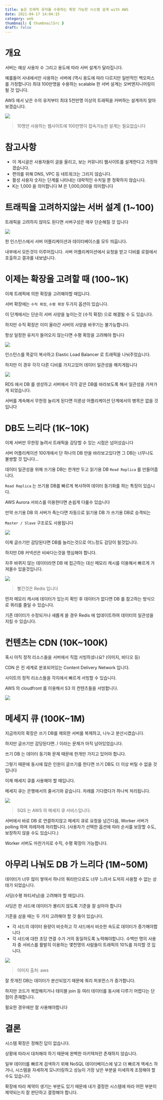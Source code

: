 ```yaml
---
title: 높은 트래픽 유저를 수용하는 확장 가능한 시스템 설계 with AWS
date: 2021-04-17 14:04:15
category: web
thumbnail: { thumbnailSrc }
draft: false
---
```


# 개요

서버는 예상 사용자 수 그리고 용도에 따라 서버 설계가 달라집니다.

예를들어 사내에서만 사용하는 서버에 (역시 용도에 따라 다르지만 일반적인 백오피스를 가정합니다) 최대 100만명을 수용하는 scalable 한 서버 설계는 오버엔지니어링이 될 것 입니다.

AWS 에서 낮은 수의 유저부터 최대 5천만명 이상의 트래픽을 커버하는 설계까지 알아보겠습니다.

![](./images/1-0.png)

> 10명만 사용하는 웹사이트에 100만명이 접속가능한 설계는 필요없습니다

# 참고사항

- 이 게시글은 사용자들이 글을 올리고, 보는 커뮤니티 웹사이트를 설계한다고 가정하겠습니다.
- 편의를 위해 DNS, VPC 등 네트워크는 그리지 않습니다.
- 활성 사용자 숫자는 단계를 나타내는 대략적인 수치일 뿐 정확하지 않습니다.
- K는 1,000 을 의미합니다 M 은 1,000,000을 의미합니다

# 트래픽을 고려하지않는 서버 설계 (1~100)

트래픽을 고려하지 않아도 된다면 서버구성은 매우 단순해질 것 입니다

![](./images/1-1.png)

한 인스턴스에서 서버 어플리케이션과 데이터베이스를 모두 띄웁니다.

내부에서 모든것이 이루어집니다. 서버 어플리케이션에서 요청을 받고 디비를 로컬에서 호출하고 결과를 내보냅니다.

# 이제는 확장을 고려할 때 (100~1K)

이제 트래픽에 의한 확장을 고려해야할 때입니다.

서버 확장에는 `수직 확장`, `수평 확장` 두가지 옵션이 있습니다.

이 단계에서는 단순히 서버 사양을 높이는것 (수직 확장) 으로 해결될 수 도 있습니다.

하지만 수직 확장은 이미 올라간 서버의 사양을 바꾸기는 불가능합니다.

항상 일정한 유저가 들어오지 않는다면 수평 확장을 고려해야 합니다

![](./images/1-2.png)

인스턴스를 똑같이 복사하고 Elastic Load Balancer 로 트래픽을 나눠주었습니다.

하지만 이 경우 각각 다른 디비를 가지고있어 데이터 일관성을 해치게됩니다

![](./images/1-3.png)

RDS 에서 DB 를 생성하고 서버에서 각각 같은 DB를 바라보도록 해서 일관성을 가져가게 되었습니다.

서버를 계속해서 무한정 늘리게 된다면 이론상 어플리케이션 단계에서의 병목은 없을 것 입니다

# DB도 느리다 (1K~10K)

이제 서버만 무한정 늘려서 트래픽을 감당할 수 있는 시점은 넘어섰습니다

서버 어플리케이션 100개에서 단 하나의 DB 만을 바라보고있다면 그 DB는 너무나도 불쌍할 것 입니다...

데이터 일관성을 위해 쓰기용 DB는 한개만 두고 읽기용 DB `Read Replica` 를 만들어줍니다.

`Read Replica` 는 쓰기용 DB를 빠르게 복사하여 데이터 동기화를 하는 특징이 있습니다.

AWS Aurora 서비스를 이용한다면 손쉽게 다룰수 있습니다

만약 쓰기용 DB 의 서버가 죽는다면 자동으로 읽기용 DB 가 쓰기용 DB로 승격되는

`Master / Slave` 구조로도 사용됩니다

![](./images/1-4.png)

이제 글쓰기만 감당된다면 DB를 늘리는것으로 어느정도 감당이 될것입니다.

하지만 DB 커넥션은 비싸다는것을 명심해야 합니다.

자주 바뀌지 않는 데이터라면 DB 에 접근하는 대신 메모리 캐시를 이용해서 빠르게 가져올수 있을것입니다.

![](./images/1-5.png)

> 빨간것은 Redis 입니다

먼저 메모리 캐시에 데이터가 있는지 확인 후 데이터가 없다면 DB 를 참고하는 방식으로 쿼리를 줄일 수 있습니다.

기존 데이터가 수정되거나 새롭게 쓸 경우 Redis 에 업데이트하여 데이터의 일관성을 지킬 수 있습니다.

# 컨텐츠는 CDN (10K~100K)

혹시 아직 정적 리소스들을 서버에서 직접 서빙하셨나요? (이미지, 비디오 등)

CDN 은 전 세계로 분포되어있는 Content Delivery Network 입니다.

사이트의 정적 리소스들을 각지에서 빠르게 서빙할 수 있습니다.

AWS 의 cloudfront 를 이용해서 S3 의 컨텐츠들을 서빙합니다.

![](./images/1-6.png)

# 메세지 큐 (100K~1M)

지금까지의 확장은 쓰기 DB를 제외한 서버를 복제하고, 나누고 분산시켰습니다.

하지만 글쓰기만 감당된다면..! 이라는 문제가 아직 남아있었습니다.

쓰기 DB 는 데이터 동기화 문제 때문에 한개만 가지고 있어야 합니다.

그렇기 때문에 동시에 많은 인원이 글쓰기를 한다면 쓰기 DB도 더 이상 버틸 수 없을 것 입니다

이제 메세지 큐를 사용해야 할 때입니다.

메세지 큐는 은행에서의 줄서기와 같습니다. 차례를 기다렸다가 하나씩 처리됩니다.

![](./images/1-7.png)

> SQS 는 AWS 의 메세지 큐 서비스입니다.

서버에서 바로 DB 로 연결하지않고 메세지 큐로 요청을 넘긴다음, Worker 서버가 polling 하며 차례차례 처리합니다. (사용자가 선택한 옵션에 따라 순서를 보장할 수도, 보장하지 않을 수도 있습니다.)

Worker 서버도 마찬가지로 수직, 수평 확장이 가능합니다.

# 아무리 나눠도 DB 가 느리다 (1M~50M)

데이터가 너무 많이 쌓여서 하나의 쿼리만으로도 너무 느려서 도저히 사용할 수 없는 상태가 되었습니다.

샤딩(수평 파티셔닝)을 고려해야 할 때입니다.

샤딩은 한 샤드에 데이터가 몰리지 않도록 기준을 잘 삼아야 합니다

기준을 삼을 때는 두 가지 고려해야 할 것 들이 있습니다.

- 각 샤드의 데이터 용량이 비슷하고 각 샤드에서 비슷한 속도로 데이터가 증가해야합니다
- 각 샤드에 대한 초당 연결 수가 거의 동일하도록 노력해야합니다. 수백만 명의 사용자 중 서비스를 활발히 이용하는 몇천명의 사람들이 트래픽의 10%를 차지할 것 입니다.

![](./images/1-8.png)

> 이미지 출처: aws

잘 쪼개진 DB는 데이터가 분산되었기 때문에 쿼리 퍼포먼스가 증가합니다.

하지만 코드가 복잡해지거나 테이블 join 등 여러 데이터를 동시에 다루기 어렵다는 단점이 존재합니다.

필요한 경우에만 잘 사용해야합니다

# 결론

시스템 확장은 정해진 답이 없습니다.

상황에 따라서 대처해야 하기 때문에 완벽한 아키텍처란 존재하지 않습니다.

일부 데이터를 빠르게 검색하기 위해 NoSQL 데이터베이스에 넣고 더 빠르게 액세스 하거나, 시스템을 자세하게 모니터링하고 성능이 가장 낮은 부분을 미세하게 조정해야 할 수도 있습니다.

확장에 따라 제약이 생기는 부분도 있기 때문에 내가 결정한 시스템에 따라 어떤 부분이 제약되는지 잘 판단하고 결정해야 합니다.
